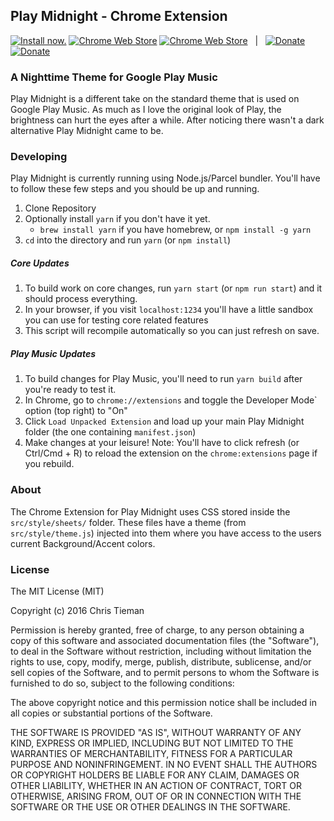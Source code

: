 ## Play Midnight - Chrome Extension

[![Install now.](https://img.shields.io/badge/chrome%20web%20store-download-blue.svg)](https://chrome.google.com/webstore/detail/play-midnight-for-google/ljmjmhjkcgfmfdhgplikncgndbdeckci)
[![Chrome Web Store](https://img.shields.io/chrome-web-store/d/ljmjmhjkcgfmfdhgplikncgndbdeckci.svg)](https://chrome.google.com/webstore/detail/play-midnight-for-google/ljmjmhjkcgfmfdhgplikncgndbdeckci)
[![Chrome Web Store](https://img.shields.io/chrome-web-store/rating/ljmjmhjkcgfmfdhgplikncgndbdeckci.svg)](https://chrome.google.com/webstore/detail/play-midnight-for-google/ljmjmhjkcgfmfdhgplikncgndbdeckci)
&nbsp;&nbsp;|&nbsp;&nbsp;
[![Donate](https://img.shields.io/badge/Donate-PayPal-green.svg)](https://www.paypal.me/datducky)
[![Donate](https://img.shields.io/badge/Donate-Coinbase-green.svg)](https://www.coinbase.com/christieman)

### A Nighttime Theme for Google Play Music

Play Midnight is a different take on the standard theme that is used on Google Play Music. As much as I love the original look of Play, the brightness can hurt the eyes after a while. After noticing there wasn't a dark alternative Play Midnight came to be.

### Developing

Play Midnight is currently running using Node.js/Parcel bundler. You'll have to follow these few steps and you should be up and running.

1. Clone Repository
1. Optionally install `yarn` if you don't have it yet.
   * `brew install yarn` if you have homebrew, or `npm install -g yarn`
1. `cd` into the directory and run `yarn` (or `npm install`)

##### Core Updates

1. To build work on core changes, run `yarn start` (or `npm run start`) and it should process everything.
1. In your browser, if you visit `localhost:1234` you'll have a little sandbox you can use for testing core related features
1. This script will recompile automatically so you can just refresh on save.

##### Play Music Updates

1. To build changes for Play Music, you'll need to run `yarn build` after you're ready to test it.
1. In Chrome, go to `chrome://extensions` and toggle the Developer Mode` option (top right) to "On"
1. Click `Load Unpacked Extension` and load up your main Play Midnight folder (the one containing `manifest.json`)
1. Make changes at your leisure! Note: You'll have to click refresh (or Ctrl/Cmd + R) to reload the extension on the `chrome:extensions` page if you rebuild.

### About

The Chrome Extension for Play Midnight uses CSS stored inside the `src/style/sheets/` folder. These files have a theme (from `src/style/theme.js`) injected into them where you have access to the users current Background/Accent colors.

### License

The MIT License (MIT)

Copyright (c) 2016 Chris Tieman

Permission is hereby granted, free of charge, to any person obtaining a copy
of this software and associated documentation files (the "Software"), to deal
in the Software without restriction, including without limitation the rights
to use, copy, modify, merge, publish, distribute, sublicense, and/or sell
copies of the Software, and to permit persons to whom the Software is
furnished to do so, subject to the following conditions:

The above copyright notice and this permission notice shall be included in all
copies or substantial portions of the Software.

THE SOFTWARE IS PROVIDED "AS IS", WITHOUT WARRANTY OF ANY KIND, EXPRESS OR
IMPLIED, INCLUDING BUT NOT LIMITED TO THE WARRANTIES OF MERCHANTABILITY,
FITNESS FOR A PARTICULAR PURPOSE AND NONINFRINGEMENT. IN NO EVENT SHALL THE
AUTHORS OR COPYRIGHT HOLDERS BE LIABLE FOR ANY CLAIM, DAMAGES OR OTHER
LIABILITY, WHETHER IN AN ACTION OF CONTRACT, TORT OR OTHERWISE, ARISING FROM,
OUT OF OR IN CONNECTION WITH THE SOFTWARE OR THE USE OR OTHER DEALINGS IN THE
SOFTWARE.
